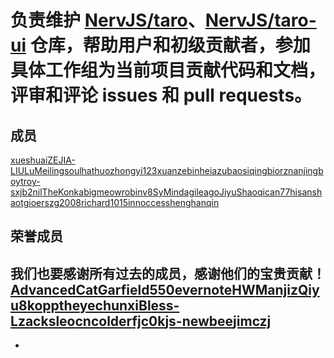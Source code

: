 # 负责维护 [NervJS/taro](https://github.com/NervJS/taro)、[NervJS/taro-ui](https://github.com/NervJS/taro-ui) 仓库，帮助用户和初级贡献者，参加具体工作组为当前项目贡献代码和文档，评审和评论 issues 和 pull requests。
## 成员[​](role-collaborator.html#成员)
[xueshuai](https://github.com/xueshuai)[ZEJIA-LIU](https://github.com/ZEJIA-LIU)[LuMeiling](https://github.com/LuMeiling)[soulhat](https://github.com/soulhat)[huozhongyi123](https://github.com/huozhongyi123)[xuanzebin](https://github.com/xuanzebin)[heiazu](https://github.com/heiazu)[baosiqing](https://github.com/baosiqing)[biorz](https://github.com/biorz)[nanjingboy](https://github.com/nanjingboy)[troy-sxj](https://github.com/troy-sxj)[b2nil](https://github.com/b2nil)[TheKonka](https://github.com/TheKonka)[bigmeow](https://github.com/bigmeow)[robinv8](https://github.com/robinv8)[SyMind](https://github.com/SyMind)[agileago](https://github.com/agileago)[JiyuShao](https://github.com/JiyuShao)[qican77](https://github.com/qican77)[hisanshao](https://github.com/hisanshao)[tgioer](https://github.com/tgioer)[szg2008](https://github.com/szg2008)[richard1015](https://github.com/richard1015)[innocces](https://github.com/innocces)[shenghanqin](https://github.com/shenghanqin)
## 荣誉成员[​](role-collaborator.html#荣誉成员)
我们也要感谢所有过去的成员，感谢他们的宝贵贡献！
[AdvancedCat](https://github.com/AdvancedCat)[Garfield550](https://github.com/Garfield550)[evernoteHW](https://github.com/evernoteHW)[Manjiz](https://github.com/Manjiz)[Qiyu8](https://github.com/Qiyu8)[koppthe](https://github.com/koppthe)[yechunxi](https://github.com/yechunxi)[Bless-L](https://github.com/Bless-L)[zacksleo](https://github.com/zacksleo)[cncolder](https://github.com/cncolder)[fjc0k](https://github.com/fjc0k)[js-newbee](https://github.com/js-newbee)[jimczj](https://github.com/jimczj)
- 
-
